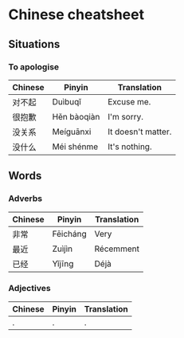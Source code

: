 # Chinese cheatsheet

## Situations

### To apologise

Chinese | Pinyin | Translation
------------ | ------------- | -------------
对不起 | Duìbuqĭ | Excuse me.
很抱歉 | Hěn bàoqiàn | I'm sorry.
没关系 |  Meíguānxi | It doesn't matter.
没什么 |  Méi shénme | It's nothing.


## Words

### Adverbs

Chinese | Pinyin | Translation
------------ | ------------- | -------------
非常 | Fēicháng | Very
最近 | Zuìjìn | Récemment
已经 | Yǐjīng | Déjà


### Adjectives

Chinese | Pinyin | Translation
------------ | ------------- | -------------
. | . | .
